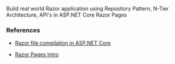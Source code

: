 Build real world Razor application using Repository Pattern, N-Tier Architecture, API's in ASP.NET Core Razor Pages

### References
- [Razor file compilation in ASP.NET Core](https://learn.microsoft.com/es-mx/aspnet/core/mvc/views/view-compilation?view=aspnetcore-6.0&tabs=visual-studio)

- [Razor Pages Intro](https://learn.microsoft.com/es-mx/aspnet/core/razor-pages/?view=aspnetcore-6.0&tabs=visual-studio)








